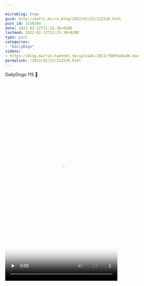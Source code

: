 ```yaml
---

microblog: true
guid: http://matti.micro.blog/2022/02/22/212538.html
post_id: 1516384
date: 2022-02-22T21:25:38+0200
lastmod: 2022-02-22T21:25:38+0200
type: post
categories:
- "DailyDogo"
videos:
- https://blog.martin-haehnel.de/uploads/2022/f90f8a9ad0.mov
permalink: /2022/02/22/212538.html
---
```

DailyDogo 115 🐶

<video controls="controls" playsinline="playsinline" src="https://blog.martin-haehnel.de/uploads/2022/f90f8a9ad0.mov" width="360" height="640" poster="https://blog.martin-haehnel.de/uploads/2022/f4c7a746f4.png" preload="none"></video>
